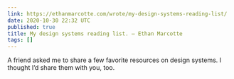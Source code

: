 ```yaml
---
link: https://ethanmarcotte.com/wrote/my-design-systems-reading-list/
date: 2020-10-30 22:32 UTC
published: true
title: My design systems reading list. — Ethan Marcotte
tags: []
---
```


A friend asked me to share a few favorite resources on design systems. I thought I’d share them with you, too.
